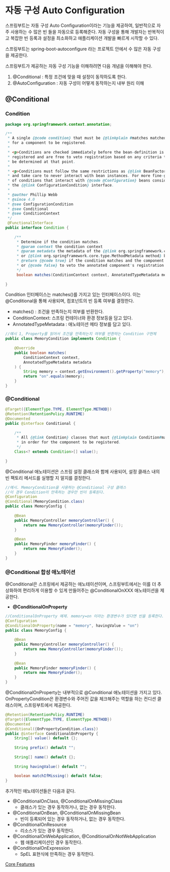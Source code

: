 
# 자동 구성 Auto Configuration
스프링부트는 자동 구성 Auto Configuration이라는 기능을 제공하여, 일반적으로 자주 사용하는 수 많은 빈 들을 자동으로 등록해준다. 자동 구성을 통해 개발자는 반복적이고 복잡한 빈 등록과 설정을 최소화하고 애플리케이션 개발을 빠르게 시작할 수 있다.

스프링부트는 spring-boot-autoconfigure 라는 프로젝트 안에서 수 많은 자동 구성을 제공한다.

스프링부트가 제공하는 자동 구성 기능을 이해하려면 다음 개념을 이해해야 한다.
1. @Conditional : 특정 조건에 맞을 때 설정이 동작하도록 한다.
2. @AutoConfiguration : 자동 구성이 어떻게 동작하는지 내부 원리 이해

## @Conditional

### Condition 
```java
package org.springframework.context.annotation;

/**  
 * A single {@code condition} that must be {@linkplain #matches matched} in order  
 * for a component to be registered. 
 * 
 * <p>Conditions are checked immediately before the bean-definition is due to be 
 * registered and are free to veto registration based on any criteria that can 
 * be determined at that point. 
 * 
 * <p>Conditions must follow the same restrictions as {@link BeanFactoryPostProcessor}  
 * and take care to never interact with bean instances. For more fine-grained control 
 * of conditions that interact with {@code @Configuration} beans consider implementing  
 * the {@link ConfigurationCondition} interface.  
 * 
 * @author Phillip Webb  
 * @since 4.0  
 * @see ConfigurationCondition  
 * @see Conditional  
 * @see ConditionContext  
 */
 @FunctionalInterface  
public interface Condition {  
  
    /**  
     * Determine if the condition matches.     
     * @param context the condition context  
     * @param metadata the metadata of the {@link org.springframework.core.type.AnnotationMetadata class}  
     * or {@link org.springframework.core.type.MethodMetadata method} being checked  
     * @return {@code true} if the condition matches and the component can be registered,  
     * or {@code false} to veto the annotated component's registration  
     */    
     boolean matches(ConditionContext context, AnnotatedTypeMetadata metadata);  
  
}
```
Condition 인터페이스는 matches()를 가지고 있는 인터페이스이다. 이는 @Conditional을 통해 사용되며, 컴포넌트의 빈 등록 여부를 결정한다.

* matches() : 조건을 만족하는지 여부를 반환한다.
* ConditionContext: 스프링 컨테이너와 환경 정보등을 담고 있다.
* AnnotatedTypeMetadata : 애노테이션 메타 정보를 담고 있다.

```java
//예시 1, Property를 읽어서 조건을 만족하는지 여부를 반환하는 Condition 구현체
public class MemoryCondition implements Condition {  
  
    @Override  
    public boolean matches(
	    ConditionContext context,
	    AnnotatedTypeMetadata metadata
	) {  
        String memory = context.getEnvironment().getProperty("memory");  
        return "on".equals(memory);  
    }  
}
```

### @Conditional
```java
@Target({ElementType.TYPE, ElementType.METHOD})  
@Retention(RetentionPolicy.RUNTIME)  
@Documented  
public @interface Conditional {  
  
    /**  
     * All {@link Condition} classes that must {@linkplain Condition#matches match}  
     * in order for the component to be registered.     
     */    
	Class<? extends Condition>[] value();  
  
}
```
@Conditional 애노테이션은 스프링 설정 클래스와 함께 사용되어, 설정 클래스 내의 빈 팩토리 메서드를 실행할 지 말지를 결정한다.

```java
//예시. MemoryCondition을 사용하는 @Conditional 구성 클래스
//이 경우 Condition이 만족하는 경우만 빈이 등록된다.
@Configuration  
@Conditional(MemoryCondition.class)  
public class MemoryConfig {  
  
    @Bean  
    public MemoryController memoryController() {  
        return new MemoryController(memoryFinder());  
    }  
  
    @Bean  
    public MemoryFinder memoryFinder() {  
        return new MemoryFinder();  
    }  
}
```

### @Conditional 합성 애노테이션
@Conditional은 스프링에서 제공하는 애노테이션이며, 스프링부트에서는 이를 더 추상화하여 편리하게 이용할 수 있게 만들어주는 @ConditionalOnXXX 애노테이션을 제공한다.

* **@ConditionalOnProperty**
```java
//ConditionalOnProperty 예제. memory=on 이라는 환경변수가 있다면 빈을 등록한다.  
@Configuration  
@ConditionalOnProperty(name = "memory", havingValue = "on")  
public class MemoryConfig {  
  
    @Bean  
    public MemoryController memoryController() {  
        return new MemoryController(memoryFinder());  
    }  
  
    @Bean  
    public MemoryFinder memoryFinder() {  
        return new MemoryFinder();  
    }  
}
```

@ConditionalOnProperty는 내부적으로 @Conditional 애노테이션을 가지고 있다. OnPropertyCondition은 환경변수와 주어진 값을 체크해주는 역할을 하는 컨디션 클래스이며, 스프링부트에서 제공한다.
```java
@Retention(RetentionPolicy.RUNTIME)  
@Target({ElementType.TYPE, ElementType.METHOD})  
@Documented  
@Conditional({OnPropertyCondition.class})  
public @interface ConditionalOnProperty {  
    String[] value() default {};  
  
    String prefix() default "";  
  
    String[] name() default {};  
  
    String havingValue() default "";  
  
    boolean matchIfMissing() default false;  
}
```

추가적인 애노테이션들은 다음과 같다.
* @ConditionalOnClass, @ConditionalOnMissingClass
	* 클래스가 있는 경우 동작하거나, 없는 경우 동작한다.
* @ConditionalOnBean, @ConditionalOnMissingBean
	* 빈이 등록되어 있는 경우 동작하거나, 없는 경우 동작한다.
* @ConditionalOnResource
	* 리소스가 있는 경우 동작한다.
* @ConditionalOnWebApplication, @ConditionalOnNotWebApplication
	* 웹 애플리케이션인 경우 동작한다.
* @ConditionalOnExpression
	* SpEL 표현식에 만족하는 경우 동작한다.

[Core Features](https://docs.spring.io/spring-boot/docs/current/reference/html/features.html#features.developing-auto-configuration.condition-annotations)